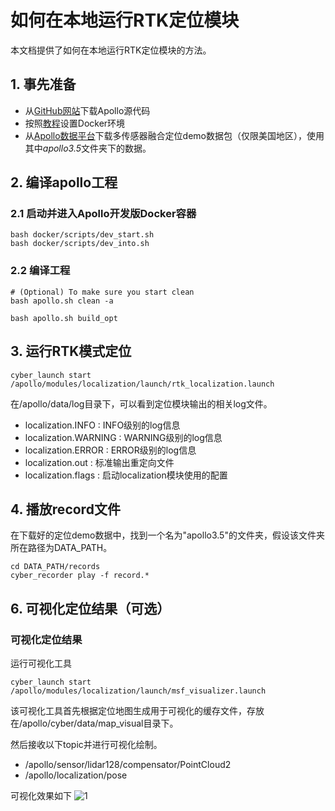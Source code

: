 # 如何在本地运行RTK定位模块

本文档提供了如何在本地运行RTK定位模块的方法。

## 1. 事先准备
 - 从[GitHub网站](https://github.com/ApolloAuto/apollo)下载Apollo源代码
 - 按照[教程](../01_Installation%20Instructions/apollo_software_installation_guide.md)设置Docker环境
 - 从[Apollo数据平台](http://data.apollo.auto/?name=sensor%20data&data_key=multisensor&data_type=1&locale=en-us&lang=en)下载多传感器融合定位demo数据包（仅限美国地区），使用其中*apollo3.5*文件夹下的数据。

## 2. 编译apollo工程

### 2.1 启动并进入Apollo开发版Docker容器

```
bash docker/scripts/dev_start.sh
bash docker/scripts/dev_into.sh
```

### 2.2 编译工程
```
# (Optional) To make sure you start clean
bash apollo.sh clean -a

bash apollo.sh build_opt
```

## 3. 运行RTK模式定位
```
cyber_launch start /apollo/modules/localization/launch/rtk_localization.launch
```

在/apollo/data/log目录下，可以看到定位模块输出的相关log文件。

 - localization.INFO : INFO级别的log信息
 - localization.WARNING : WARNING级别的log信息
 - localization.ERROR : ERROR级别的log信息
 - localization.out : 标准输出重定向文件
 - localization.flags : 启动localization模块使用的配置

## 4. 播放record文件

在下载好的定位demo数据中，找到一个名为"apollo3.5"的文件夹，假设该文件夹所在路径为DATA_PATH。
```
cd DATA_PATH/records
cyber_recorder play -f record.*
```

## 6. 可视化定位结果（可选）

### 可视化定位结果
运行可视化工具

```
cyber_launch start /apollo/modules/localization/launch/msf_visualizer.launch
```
该可视化工具首先根据定位地图生成用于可视化的缓存文件，存放在/apollo/cyber/data/map_visual目录下。

然后接收以下topic并进行可视化绘制。

 - /apollo/sensor/lidar128/compensator/PointCloud2
 - /apollo/localization/pose

可视化效果如下
![1](images/rtk_localization/online_visualizer.png)
